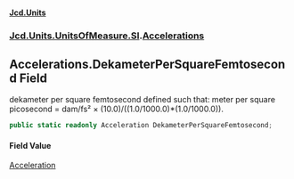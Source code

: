#### [Jcd.Units](index 'index')
### [Jcd.Units.UnitsOfMeasure.SI](Jcd.Units.UnitsOfMeasure.SI 'Jcd.Units.UnitsOfMeasure.SI').[Accelerations](Accelerations 'Jcd.Units.UnitsOfMeasure.SI.Accelerations')

## Accelerations.DekameterPerSquareFemtosecond Field

dekameter per square femtosecond defined such that: meter per square picosecond = dam/fs² ×
(10.0)/((1.0/1000.0)*(1.0/1000.0)).

```csharp
public static readonly Acceleration DekameterPerSquareFemtosecond;
```

#### Field Value
[Acceleration](Acceleration 'Jcd.Units.UnitTypes.Acceleration')